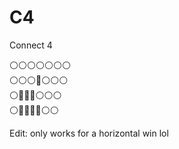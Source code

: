 # C4
Connect 4

⁣⚪⚪⚪⚪⚪⚪⚪<br>
⚪⚪⚪🔵⚪⚪⚪<br>
⁣⚪🔴🔵🔴⚪⚪⚪<br>
⚪🔵🔵🔴🔴⚪⚪

Edit: only works for a horizontal win lol